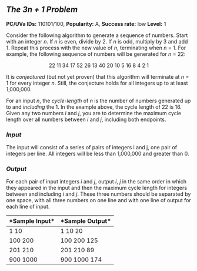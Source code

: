 ## *The 3n + 1 Problem*

**PC/UVa IDs:** 110101/100, **Popularity:** A, **Success rate:** low **Level:** 1


Consider the following algorithm to generate a sequence of numbers. Start with an
integer *n*. If *n* is even, divide by 2. If *n* is odd, multiply by 3 and add 1. Repeat this
process with the new value of *n*, terminating when *n* = 1. For example, the following
sequence of numbers will be generated for *n* = 22:

<p align="center">22 11 34 17 52 26 13 40 20 10 5 16 8 4 2 1</p>

It is *conjectured* (but not yet proven) that this algorithm will terminate at *n* = 1 for
every integer *n*. Still, the conjecture holds for all integers up to at least 1,000,000.

For an input *n*, the *cycle-length* of *n* is the number of numbers generated up to and
*including* the 1. In the example above, the cycle length of 22 is 16. Given any two
numbers *i* and *j*, you are to determine the maximum cycle length over all numbers
between *i* and *j*, including both endpoints.

### *Input*

The input will consist of a series of pairs of integers i and j, one pair of integers per
line. All integers will be less than 1,000,000 and greater than 0.

### *Output*

For each pair of input integers *i* and *j*, output *i*, *j* in the same order in which they
appeared in the input and then the maximum cycle length for integers between and
including *i* and *j*. These three numbers should be separated by one space, with all three
numbers on one line and with one line of output for each line of input.

<table>
    <thead>
        <tr>
            <th>*Sample Input*</th>
            <th>*Sample Output*</th>
        </tr>
    </thead>
    <tbody>
        <tr>
            <td>1 10</td>
            <td>1 10 20</td>
        </tr>
        <tr>
            <td>100 200</td>
            <td>100 200 125</td>
        </tr>
        <tr>
            <td>201 210</td>
            <td>201 210 89</td>
        </tr>
        <tr>
            <td>900 1000</td>
            <td>900 1000 174</td>
        </tr>
    </tbody>
</table>

